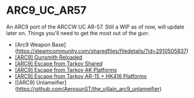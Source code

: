 # ARC9_UC_AR57
An ARC9 port of the ARCCW UC AR-57. 
Still a WIP as of now, will update later on.
Things you'll need to get the most out of the gun:
- [Arc9 Weapon Base] (https://steamcommunity.com/sharedfiles/filedetails/?id=2910505837)
 - [[ARC9] Gunsmith Reloaded](https://github.com/CurlySparkle/ARC9-GSR)
 - [[ARC9] Escape from Tarkov Shared](https://steamcommunity.com/sharedfiles/filedetails/?id=2917343547)
 - [[ARC9] Escape from Tarkov AK Platforms](https://steamcommunity.com/sharedfiles/filedetails/?id=2962829818)
 - [[ARC9] Escape from Tarkov AR-15 + HK416 Platforms](https://steamcommunity.com/sharedfiles/filedetails/?id=2976665920)
 - [[ARC9] Unlameifier] (https://github.com/AerosunST/the_villain_arc9_unlameifier)